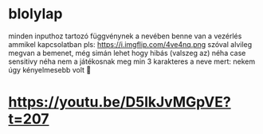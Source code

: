 # blolylap

minden inputhoz tartozó függvénynek a nevében benne van a vezérlés ammikel kapcsolatban
pls: https://i.imgflip.com/4ve4nq.png
szóval alvileg megvan a bemenet, még simán lehet hogy hibás (valszeg az)
néha case sensitivy néha nem
a játékosnak meg min 3 karakteres a neve mert: nekem úgy kényelmesebb volt 💅
# https://youtu.be/D5lkJvMGpVE?t=207
